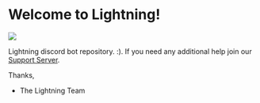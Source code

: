 # Welcome to Lightning!

![](https://media.discordapp.net/attachments/990762260018372621/1027766765251469332/Lightning.png)

Lightning discord bot repository. :). If you need any additional help join our [Support Server](https://discord.gg/RFPBqzhTGf). 

Thanks, 
* The Lightning Team
